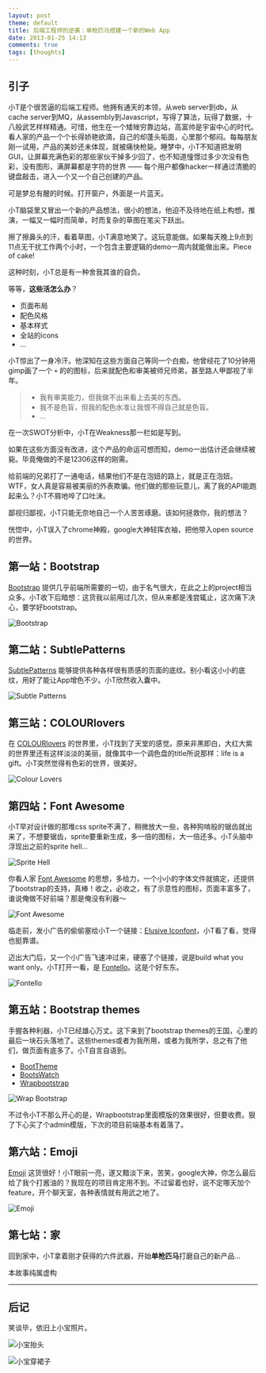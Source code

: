 ```yaml
---
layout: post
theme: default
title: 后端工程师的逆袭：单枪匹马搭建一个新的Web App
date: 2013-01-25 14:13
comments: true
tags: [thoughts]
---
```


## 引子

小T是个很苦逼的后端工程师。他拥有通天的本领，从web server到db，从cache server到MQ，从assembly到Javascript，写得了算法，玩得了数据，十八般武艺样样精通。可惜，他生在一个矮矬穷靠边站，高富帅是宇宙中心的时代。看人家的产品一个个长得娇艳欲滴，自己的却蓬头垢面，心里那个郁闷。每每朋友刚一试用，产品的美妙还未体现，就被痛快枪毙。睡梦中，小T不知道把发明GUI，让屏幕充满色彩的那些家伙干掉多少回了，也不知道憧憬过多少次没有色彩，没有图形，满屏幕都是字符的世界 —— 每个用户都像hacker一样通过清脆的键盘敲击，进入一个又一个自己创建的产品。

可是梦总有醒的时候。打开窗户，外面是一片蓝天。

小T脑袋里又冒出一个新的产品想法，很小的想法，他迫不及待地在纸上构想，推演，一幅又一幅时而简单，时而复杂的草图在笔尖下跃出。

擦了擦鼻头的汗，看着草图，小T满意地笑了。这玩意能做。如果每天晚上9点到11点无干扰工作两个小时，一个包含主要逻辑的demo一周内就能做出来。Piece of cake! 

这种时刻，小T总是有一种舍我其谁的自负。

等等，__这些活怎么办__？

* 页面布局
* 配色风格
* 基本样式
* 全站的icons
* ...

小T惊出了一身冷汗。他深知在这些方面自己等同一个白痴，他曾经花了10分钟用gimp画了一个 `+` 的的图标，后来就配色和审美被师兄师弟，甚至路人甲鄙视了半年。

> * 我有审美能力，但我做不出来看上去美的东西。
> * 我不是色盲，但我的配色水准让我恨不得自己就是色盲。
> * ...

在一次SWOT分析中，小T在Weakness那一栏如是写到。

如果在这些方面没有改进，这个产品的命运可想而知，demo一出估计还会继续被毙。毕竟俺做的不是12306这样的刚需。

给前端的兄弟打了一通电话，结果他们不是在泡妞的路上，就是正在泡妞。WTF，女人真是容易被美丽的外表欺骗。他们做的那些玩意儿，离了我的API能跑起来么？小T不屑地啐了口吐沫。

鄙视归鄙视，小T只能无奈地自己一个人苦苦琢磨。该如何拯救你，我的想法？

恍惚中，小T误入了chrome神殿，google大神轻挥衣袖，把他带入open source的世界。

<!--more-->

## 第一站：Bootstrap

[Bootstrap](http://twitter.github.com/bootstrap/) 提供几乎前端所需要的一切，由于名气很大，在此之上的project相当众多。小T收下后暗想：这货我以前用过几次，但从来都是浅尝辄止，这次痛下决心，要学好bootstrap。

![Bootstrap](/assets/files/snapshots/bootstrap.jpg)

## 第二站：SubtlePatterns

[SubtlePatterns](http://subtlepatterns.com/) 能够提供各种各样很有质感的页面的底纹。别小看这小小的底纹，用好了能让App增色不少。小T欣然收入囊中。

![Subtle Patterns](/assets/files/snapshots/subtlepatterns.jpg)

## 第三站：COLOURlovers

在 [COLOURlovers](http://www.colourlovers.com/browse) 的世界里，小T找到了天堂的感觉。原来非黑即白，大红大紫的世界里还有这样淡淡的美丽，就像其中一个调色盘的title所说那样：life is a gift。小T突然觉得有色彩的世界，很美好。

![Colour Lovers](/assets/files/snapshots/colourlovers.jpg)

## 第四站：Font Awesome

小T早对设计做的那堆css sprite不满了，稍微放大一些，各种狗啃般的锯齿就出来了，不想要锯齿，sprite要重新生成，多一倍的图标，大一倍还多。小T头脑中浮现出之前的sprite hell...

![Sprite Hell](/assets/files/snapshots/spritehell.jpg)

你看人家 [Font Awesome](http://fortawesome.github.com/Font-Awesome/) 的思想，多给力，一个小小的字体文件就搞定，还提供了bootstrap的支持，真棒！收之，必收之，有了示意性的图标，页面丰富多了，谁说俺做不好前端？那是俺没有利器～

![Font Awesome](/assets/files/snapshots/fontawesome.jpg)

临走前，发小广告的偷偷塞给小T一个链接：[Elusive Iconfont](http://aristath.github.com/elusive-iconfont/index.html)，小T看了看，觉得也挺靠谱。

迈出大门后，又一个小广告飞速冲过来，硬塞了个链接，说是build what you want only。小T打开一看，是 [Fontello](http://fontello.com/)。这是个好东东。

![Fontello](/assets/files/snapshots/fontello.jpg)

## 第五站：Bootstrap themes

手握各种利器，小T已经雄心万丈。这下来到了bootstrap themes的王国，心里的最后一块石头落地了。这些themes或者为我所用，或者为我所学，总之有了他们，做页面有底多了。小T自言自语到。

* [BootTheme](http://www.boottheme.com/#gallery)
* [BootsWatch](http://bootswatch.com/)
* [Wrapbootstrap](https://wrapbootstrap.com/)

![Wrap Bootstrap](/assets/files/snapshots/wrapbootstrap.jpg)

不过令小T不那么开心的是，Wrapbootstrap里面模版的效果很好，但要收费。狠了下心买了个admin模版，下次的项目前端基本有着落了。

## 第六站：Emoji

[Emoji](http://www.emoji-cheat-sheet.com/) 这货很好！小T眼前一亮，遂又黯淡下来，苦笑，google大神，你怎么最后给了我个打酱油的？我现在的项目肯定用不到。不过留着也好，说不定哪天加个feature，开个聊天室，各种表情就有用武之地了。

![Emoji](/assets/files/snapshots/emoji.jpg)

## 第七站：家

回到家中，小T拿着刚才获得的六件武器，开始**单枪匹马**打磨自己的新产品...

本故事纯属虚构

-----

## 后记

笑谈毕，依旧上小宝照片。

![小宝抬头](/assets/files/photos/baby20130125-1.jpg)

![小宝穿裙子](/assets/files/photos/baby20130125-2.jpg)


